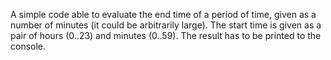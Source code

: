A simple code able to evaluate the end time of a period of time, given as a number of minutes (it could be arbitrarily large). The start time is given as a pair of hours (0..23) and minutes (0..59). The result has to be printed to the console.
